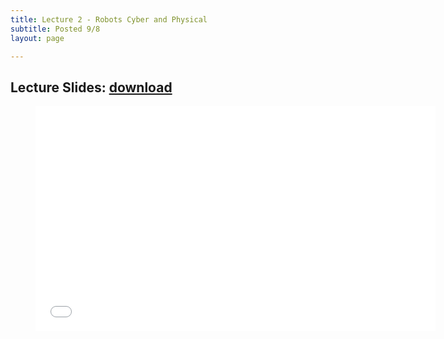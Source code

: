 ```yaml
---
title: Lecture 2 - Robots Cyber and Physical
subtitle: Posted 9/8
layout: page

---
```


## Lecture Slides: [download](../CSCI_420_Introduction.pdf)

<figure class="image is-16by9">
    <iframe class="has-ratio" frameborder="0" scrolling="yes" width="640" height="360"
        src="../CSCI_420_Robots_Cyber_and_Physical.pdf">
    </iframe>
</figure>